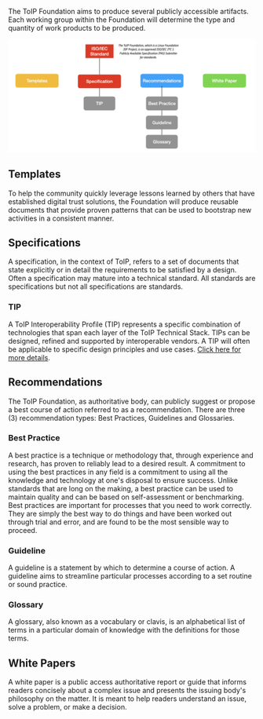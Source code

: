The ToIP Foundation aims to produce several publicly accessible artifacts. Each working group within the Foundation will determine the type and quantity of work products to be produced.

![diagram](../img/toip-workproducts.png)

## Templates
To help the community quickly leverage lessons learned by others that have   established digital trust solutions, the Foundation will produce reusable documents that provide proven patterns that can be used to bootstrap new activities in a consistent manner.

## Specifications
A specification, in the context of ToIP, refers to a set of documents that  state explicitly or in detail the requirements to be satisfied by a design. Often a specification may mature into a technical standard. All standards are specifications but not all specifications are standards.

### TIP
A ToIP Interoperability Profile (TIP) represents a specific combination of technologies that span each layer of the ToIP Technical Stack. TIPs can be designed, refined and supported by interoperable vendors. A TIP will often be applicable to specific design principles and use cases. [Click here for more details](https://wiki.trustoverip.org/display/HOME/Workflow+Concepts).

## Recommendations
The ToIP Foundation, as authoritative body, can publicly suggest or propose  a best course of action referred to as a recommendation. There are three (3) recommendation types: Best Practices, Guidelines and Glossaries.

### Best Practice
A best practice is a technique or methodology that, through experience and research, has proven to reliably lead to a desired result. A commitment to using the best practices in any field is a commitment to using all the knowledge and technology at one's disposal to ensure success. Unlike standards that are long on the making, a best practice can be used to maintain quality and can be based on self-assessment or benchmarking.
Best practices are important for processes that you need to work correctly. They are simply the best way to do things and have been worked out through trial and error, and are found to be the most sensible way to proceed.

### Guideline
A guideline is a statement by which to determine a course of action. A guideline aims to streamline particular processes according to a set routine or sound practice.

### Glossary
A glossary, also known as a vocabulary or clavis, is an alphabetical list of terms in a particular domain of knowledge with the definitions for those terms.

## White Papers
A white paper is a public access authoritative report or guide that informs readers concisely about a complex issue and presents the issuing body's philosophy on the matter. It is meant to help readers understand an issue, solve a problem, or make a decision.
